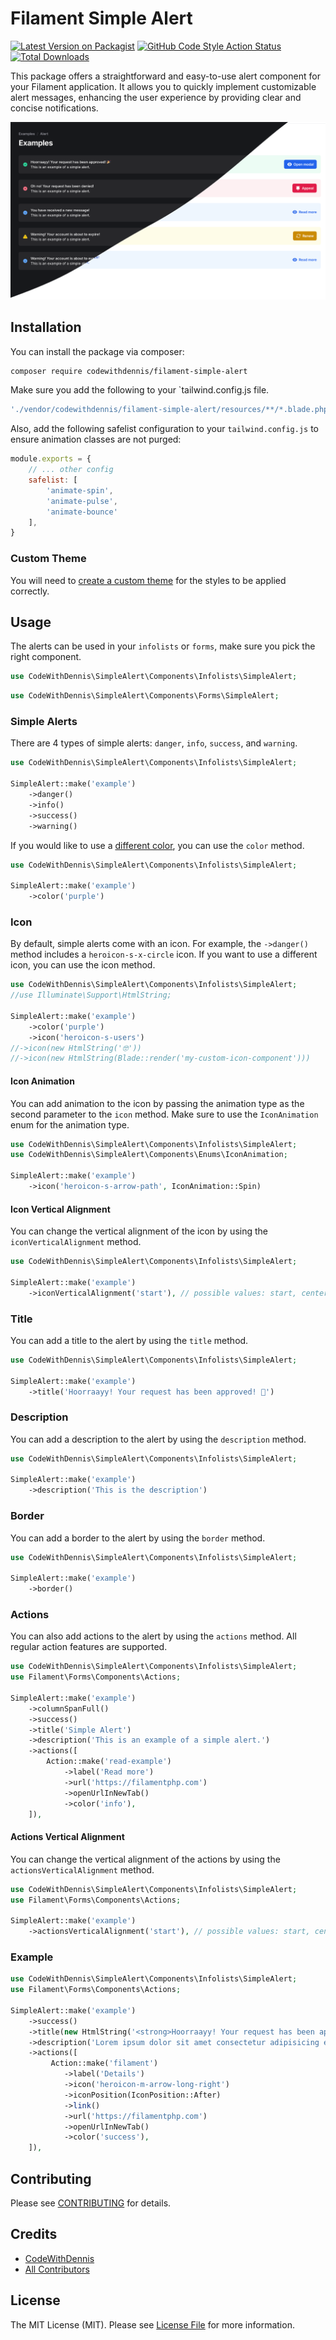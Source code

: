 # Filament Simple Alert

[![Latest Version on Packagist](https://img.shields.io/packagist/v/codewithdennis/filament-simple-alert.svg?style=flat-square)](https://packagist.org/packages/codewithdennis/filament-simple-alert)
[![GitHub Code Style Action Status](https://img.shields.io/github/actions/workflow/status/codewithdennis/filament-simple-alert/pint.yml?branch=main&label=code%20style&style=flat-square)](https://github.com/codewithdennis/filament-simple-alert/actions?query=workflow%3A"Fix+PHP+code+styling"+branch%3Amain)
[![Total Downloads](https://img.shields.io/packagist/dt/codewithdennis/filament-simple-alert.svg?style=flat-square)](https://packagist.org/packages/codewithdennis/filament-simple-alert)

This package offers a straightforward and easy-to-use alert component for your Filament application. It allows you to quickly implement customizable alert messages, enhancing the user experience by
providing clear and concise notifications.

![Simple Alert](https://github.com/CodeWithDennis/filament-simple-alert/raw/4.x/resources/screenshots/thumbnail.png)

## Installation

You can install the package via composer:

```bash
composer require codewithdennis/filament-simple-alert
```

Make sure you add the following to your `tailwind.config.js file.

```bash
'./vendor/codewithdennis/filament-simple-alert/resources/**/*.blade.php',
```

Also, add the following safelist configuration to your `tailwind.config.js` to ensure animation classes are not purged:

```js
module.exports = {
    // ... other config
    safelist: [
        'animate-spin',
        'animate-pulse',
        'animate-bounce'
    ],
}
```

### Custom Theme

You will need to [create a custom theme](https://filamentphp.com/docs/3.x/panels/themes#creating-a-custom-theme) for the styles to be applied correctly.

## Usage

The alerts can be used in your `infolists` or `forms`, make sure you pick the right component.

```php
use CodeWithDennis\SimpleAlert\Components\Infolists\SimpleAlert;
```

```php
use CodeWithDennis\SimpleAlert\Components\Forms\SimpleAlert;
```

### Simple Alerts

There are 4 types of simple alerts: `danger`, `info`, `success`, and `warning`.

```php
use CodeWithDennis\SimpleAlert\Components\Infolists\SimpleAlert;

SimpleAlert::make('example')
    ->danger()
    ->info()
    ->success()
    ->warning()
```

If you would like to use a [different color](https://filamentphp.com/docs/3.x/support/colors), you can use the `color` method.

```php
use CodeWithDennis\SimpleAlert\Components\Infolists\SimpleAlert;

SimpleAlert::make('example')
    ->color('purple')
```

### Icon

By default, simple alerts come with an icon. For example, the `->danger()` method includes a `heroicon-s-x-circle` icon. If you want to use a different icon, you can use the icon method.

```php
use CodeWithDennis\SimpleAlert\Components\Infolists\SimpleAlert;
//use Illuminate\Support\HtmlString;

SimpleAlert::make('example')
    ->color('purple')
    ->icon('heroicon-s-users')
//->icon(new HtmlString('🤓'))
//->icon(new HtmlString(Blade::render('my-custom-icon-component')))
```

#### Icon Animation

You can add animation to the icon by passing the animation type as the second parameter to the `icon` method. Make sure to use the `IconAnimation` enum for the animation type.

```php
use CodeWithDennis\SimpleAlert\Components\Infolists\SimpleAlert;
use CodeWithDennis\SimpleAlert\Components\Enums\IconAnimation;

SimpleAlert::make('example')
    ->icon('heroicon-s-arrow-path', IconAnimation::Spin)
```

#### Icon Vertical Alignment

You can change the vertical alignment of the icon by using the `iconVerticalAlignment` method.

```php
use CodeWithDennis\SimpleAlert\Components\Infolists\SimpleAlert;

SimpleAlert::make('example')
    ->iconVerticalAlignment('start'), // possible values: start, center
``` 

### Title

You can add a title to the alert by using the `title` method.

```php
use CodeWithDennis\SimpleAlert\Components\Infolists\SimpleAlert;

SimpleAlert::make('example')
    ->title('Hoorraayy! Your request has been approved! 🎉')
```

### Description

You can add a description to the alert by using the `description` method.

```php
use CodeWithDennis\SimpleAlert\Components\Infolists\SimpleAlert;

SimpleAlert::make('example')
    ->description('This is the description')
```

### Border

You can add a border to the alert by using the `border` method.

```php
use CodeWithDennis\SimpleAlert\Components\Infolists\SimpleAlert;

SimpleAlert::make('example')
    ->border()
```
### Actions

You can also add actions to the alert by using the `actions` method. All regular action features are supported.

```php
use CodeWithDennis\SimpleAlert\Components\Infolists\SimpleAlert;
use Filament\Forms\Components\Actions;

SimpleAlert::make('example')
    ->columnSpanFull()
    ->success()
    ->title('Simple Alert')
    ->description('This is an example of a simple alert.')
    ->actions([
        Action::make('read-example')
            ->label('Read more')
            ->url('https://filamentphp.com')
            ->openUrlInNewTab()
            ->color('info'),
    ]),
```

#### Actions Vertical Alignment

You can change the vertical alignment of the actions by using the `actionsVerticalAlignment` method.

```php
use CodeWithDennis\SimpleAlert\Components\Infolists\SimpleAlert;
use Filament\Forms\Components\Actions;

SimpleAlert::make('example')
    ->actionsVerticalAlignment('start'), // possible values: start, center
```


### Example

```php
use CodeWithDennis\SimpleAlert\Components\Infolists\SimpleAlert;
use Filament\Forms\Components\Actions;

SimpleAlert::make('example')
    ->success()
    ->title(new HtmlString('<strong>Hoorraayy! Your request has been approved! 🎉</strong>'))
    ->description('Lorem ipsum dolor sit amet consectetur adipisicing elit.')
    ->actions([
         Action::make('filament')
            ->label('Details')
            ->icon('heroicon-m-arrow-long-right')
            ->iconPosition(IconPosition::After)
            ->link()
            ->url('https://filamentphp.com')
            ->openUrlInNewTab()
            ->color('success'),
    ]),
```

## Contributing

Please see [CONTRIBUTING](.github/CONTRIBUTING.md) for details.

## Credits

- [CodeWithDennis](https://github.com/CodeWithDennis)
- [All Contributors](../../contributors)

## License

The MIT License (MIT). Please see [License File](LICENSE.md) for more information.
